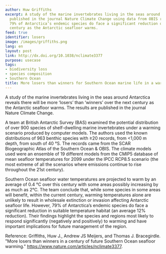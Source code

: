 ```yaml
---
author: Huw Griffiths
excerpt: A study of the marine invertebrates living in the seas around Antarctica
  published in the journal Nature Climate Change using data from OBIS revealed that
  79% of Antarctica’s endemic species do face a significant reduction over the next
  century as the Antarctic seafloor warms.
feed: true
identifier: losers
image: /images/griffiths.png
lang: en
layout: post
link: http://dx.doi.org/10.1038/nclimate3377
purpose: usecase
tags:
- biodiversity loss
- species composition
- Southern Ocean
title: More losers than winners for Southern Ocean marine life in a warmer future.
---
```


<p>A study of the marine invertebrates living in the seas around Antarctica reveals there will be more ‘losers’ than ‘winners’ over the next century as the Antarctic seafloor warms. The results are published in the journal Nature Climate Change.</p>
  
 <p>A team at British Antarctic Survey (BAS) examined the potential distribution of over 900 species of shelf-dwelling marine invertebrates under a warming scenario produced by computer models. The authors used the known distributions of 963 benthic species with ≥20 records, from <1,000 m depth, from south of 40 °S. The records came from the SCAR Biogeographic Atlas of the Southern Ocean & OBIS. The climate models used were an ensemble of 19 different models from the CMIP5 database of mean seafloor temperatures for 2099 under the IPCC RCP8.5 scenario (the most extreme of all the scenarios where emissions continue to rise throughout the 21st century).</p>
 
 <p>Southern Ocean seafloor water temperatures are projected to warm by an average of 0.4 °C over this century with some areas possibly increasing by as much as 2°C. The team conclude that, while some species in some areas will benefit, within the current century, warming temperatures alone are unlikely to result in wholesale extinction or invasion affecting Antarctic seafloor life. However, 79% of Antarctica’s endemic species do face a significant reduction in suitable temperature habitat (an average 12% reduction). Their findings highlight the species and regions most likely to respond significantly (negatively and positively) to warming and have important implications for future management of the region.</p>

<p>Reference: Griffiths, Huw J., Andrew JS Meijers, and Thomas J. Bracegirdle. "More losers than winners in a century of future Southern Ocean seafloor warming." <a href="https://www.nature.com/articles/nclimate3377" target="_blank">https://www.nature.com/articles/nclimate3377</a>.</p>